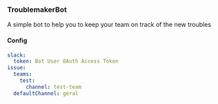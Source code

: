 ### TroublemakerBot
A simple bot to help you to keep your team on track of the new troubles

#### Config
```yml
slack:
  token: Bot User OAuth Access Token
issue:
  teams:
    test:
      channel: test-team
  defaultChannel: geral
```
